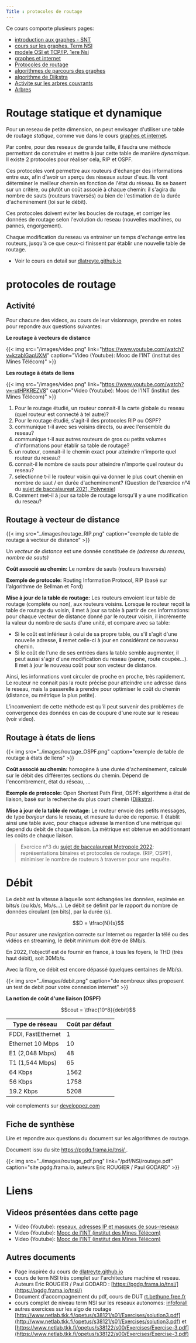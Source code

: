 ```yaml
---
Title : protocoles de routage
---
```

Ce cours comporte plusieurs pages:

* [introduction aux graphes - SNT](/docs/SNT_2nde/pages/pages_algo/graphes/page1/)
* [cours sur les graphes. Term NSI](/docs/NSI/structure/page5/)
* [modele OSI et TCP/IP. 1ere Nsi](/docs/SNT_2nde/pages/page3/modele_OSI/)
* [graphes et internet](/docs/NSI/architecture/page3/)
* [Protocoles de routage](/docs/NSI/architecture/page31/)
* [algorithmes de parcours des graphes](/docs/SNT_2nde/pages/pages_algo/graphes/page2/)
* [algorithme de Dijkstra](/docs/SNT_2nde/pages/pages_algo/graphes/page4/)
* [Activite sur les arbres couvrants](/docs/NSI/structure/page41/)
* [Arbres](/docs/NSI/structure/page4/)

# Routage statique et dynamique
Pour un reseau de petite dimension, on peut envisager d'utiliser une table de routage *statique*, comme vue dans le cours [graphes et internet](/docs/NSI/architecture/page3/). 

Par contre, pour des reseaux de grande taille, il faudra une méthode permettant de construire et mettre à jour cette table de manière *dynamique*. Il existe 2 protocoles pour réaliser cela, RIP et OSPF.

Ces protocoles vont permettre aux routeurs d'échanger des informations entre eux, afin d'avoir un aperçu des réseaux autour d'eux. Ils vont déterminer le meilleur chemin en fonction de l'état du réseau. Ils se basent sur un critère, ou plutôt un coût associé à chaque chemin: il s'agira du nombre de sauts (routeurs traversés) ou bien de l'estimation de la durée d'acheminement (loi sur le débit).

Ces protocoles doivent eviter les boucles de routage, et corriger les données de routage selon l'evolution du reseau (nouvelles machines, ou pannes, engorgement).

Chaque modification du reseau va entrainer un temps d'echange entre les routeurs, jusqu'à ce que ceux-ci finissent par établir une nouvelle table de routage.

* Voir le cours en detail sur [dlatreyte.github.io](https://dlatreyte.github.io/terminales-nsi/chap-11/5-routage/)

# protocoles de routage
## Activité
Pour chacune des videos, au cours de leur visionnage, prendre en notes pour repondre aux questions suivantes:

**Le routage à vecteurs de distance**

{{< img src="/images/video.png" link="https://www.youtube.com/watch?v=kzablGaqUXM"  caption="Video (Youtube): Mooc de l'INT (institut des Mines Télécom)" >}}

**Les routage à états de liens**

{{< img src="/images/video.png" link="https://www.youtube.com/watch?v=-utHPKREZV8"  caption="Video (Youtube): Mooc de l'INT (institut des Mines Télécom)" >}}


1. Pour le routage étudié, un routeur connait-il la carte globale du reseau (quel routeur est connecté à tel autre)?
2. Pour le routage étudié, s'agit-il des protocoles RIP ou OSPF?
3. communique t-il avec ses voisins directs, ou avec l'ensemble du reseau?
4. communique t-il aux autres routeurs de gros ou petits volumes d'informations pour établir sa table de routage?
5. un routeur, connait-il le chemin exact pour atteindre n'importe quel routeur du reseau?
6. connait-il le nombre de sauts pour atteindre n'importe quel routeur du reseau? 
7. selectionne t-il le routeur voisin qui va donner le plus court chemin en nombre de saut / en durée d'acheminement? (Question de l'exercice n°4 du [sujet de baccalaureat 2021, Polynesie](https://eduscol.education.fr/document/32770/download))
8. Comment met-il à jour sa table de routage lorsqu'il y a une modification du reseau?

 

## Routage à vecteur de distance
{{< img src="../images/routage_RIP.png"  caption="exemple de table de routage à vecteur de distance" >}}

Un *vecteur de distance* est une donnée constituée de *(adresse du reseau, nombre de sauts)*

**Coût associé au chemin:** Le nombre de sauts (routeurs traversés)

**Exemple de protocole:** Routing Information Protocol, RIP (basé sur l'algorithme de Bellman et Ford)

**Mise à jour de la table de routage:** Les routeurs envoient leur table de routage (complète ou non), aux routeurs voisins. Lorsque le routeur reçoit la table de routage du voisin, il met à jour sa table à partir de ces informations: pour chaque vecteur de distance donné par le routeur voisin, il incrémente la valeur du nombre de sauts d'une unité, et compare avec sa table:

* Si le coût est inférieur à celui de sa propre table, ou s'il s'agit d'une nouvelle adresse, il remet celle-ci à jour en considérant ce nouveau chemin.
* Si le coût de l'une de ses entrées dans la table semble augmenter, il peut aussi s'agir d'une modification du reseau (panne, route coupée...). Il met à jour le nouveau coût pour son vecteur de distance.

Ainsi, les informations vont circuler de proche en proche, très rapidement. Le routeur ne connait pas la route précise pour atteindre une adresse dans le reseau, mais la passerelle à prendre pour optimiser le coût du chemin (distance, ou métrique la plus petite).

L'inconvenient de cette méthode est qu'il peut survenir des problèmes de convergence des données en cas de coupure d'une route sur le reseau (voir video).


## Routage à états de liens

{{< img src="../images/routage_OSPF.png"  caption="exemple de table de routage à états de liens" >}}

**Coût associé au chemin:** homogène à une durée d'acheminement, calculé sur le débit des différentes sections du chemin. Dépend de l'encombrement, état du réseau, ...

**Exemple de protocole:** Open Shortest Path First, OSPF: algorithme à état de liaison, basé sur la recherche du plus court chemin ([Dijkstra](/docs/SNT_2nde/pages/pages_algo/graphes/page4/)).

**Mise à jour de la table de routage:** Le routeur envoie des petits messages, de type *bonjour* dans le reseau, et mesure la durée de reponse. Il établit ainsi une table avec, pour chaque adresse la mention d'une métrique qui depend du debit de chaque liaison. La métrique est obtenue en additionnant les coûts de chaque liaison.

> Exercice n°3 du [sujet de baccalaureat Metropole 2022](/docs/NSI/bac/page6/#bac-2022-metropole1-exercice-3): représentations binaires et protocoles de routage. (RIP, OSPF), minimiser le nombre de routeurs à traverser pour une requête.



# Débit
Le debit est la vitesse à laquelle sont échangées les données, expimée en bits/s (ou kb/s, Mb/s...). Le débit se définit par le rapport du nombre de données circulant (en bits), par la durée (s).

$$D = \tfrac{N}{s}$$

Pour assurer une navigation correcte sur Internet ou regarder la télé ou des vidéos en streaming, le debit minimum doit être de 8Mb/s.

En 2022, l'objectif est de fournir en france, à tous les foyers, le THD (très haut débit), soit 30Mb/s. 

Avec la fibre, ce débit est encore dépassé (quelques centaines de Mb/s).

{{< img src="../images/debit.png"  caption="de nombreux sites proposent un test de debit pour votre connexion internet" >}}

**La notion de coût d'une liaison (OSPF)**

$$cout = \tfrac{10^8}{debit}$$

| Type de réseau | Coût par défaut |
|--- |--- |
| FDDI, FastEthernet | 1 |
| Ethernet 10 Mbps | 10 |
| E1 (2,048 Mbps) | 48 |
| T1 (1,544 Mbps) | 65 |
| 64 Kbps | 1562 |
| 56 Kbps | 1758 |
| 19.2 Kbps | 5208 |

voir complements sur [developpez.com](https://inetdoc.developpez.com/tutoriels/routage-dynamique-protocole-ospf/)

## Fiche de synthèse
Lire et repondre aux questions du document sur les algorithmes de routage.

Document issu du site [https://pgdg.frama.io/tnsi/ ](https://pgdg.frama.io/tnsi/).

{{< img src="../images/routage_pdf.png" link="/pdf/NSI/routage.pdf"  caption="site pgdg.frama.io, auteurs Eric ROUGIER / Paul GODARD" >}} 

# Liens
## Videos présentées dans cette page

* Video (Youtube): [reseaux, adresses IP et masques de sous-reseaux](https://www.youtube.com/watch?v=RnpSaDSSjR4)
* Video (Youtube): [Mooc de l'INT (institut des Mines Télécom)](https://www.youtube.com/watch?v=kzablGaqUXM)
* Video (Youtube): [Mooc de l'INT (institut des Mines Télécom)](https://www.youtube.com/watch?v=-utHPKREZV8)
## Autres documents
* Page inspirée du cours de [dlatreyte.github.io](https://dlatreyte.github.io/terminales-nsi/chap-11/5-routage/)
* cours de term NSI très complet sur l'architecture machine et reseau. Auteurs Eric ROUGIER / Paul GODARD : [https://pgdg.frama.io/tnsi/](https://pgdg.frama.io/tnsi/)
* Document d'accompagnement du pdf, cours de DUT [rt.bethune.free.fr](http://rt.bethune.free.fr/iut-gtr2/Cours/R4/cours/R4_Cours2_Routage_ip_6parpage.pdf)
* cours complet de niveau term NSI sur les reseaux autonomes: [infoforall](https://www.infoforall.fr/act/archi/procole-de-routage-dynamique-rip/)
* autres exercices sur les algo de routage [http://www.netlab.tkk.fi/opetus/s38121/s01/Exercises/solution3.pdf](http://www.netlab.tkk.fi/opetus/s38121/s01/Exercises/solution3.pdf) et [https://www.netlab.tkk.fi/opetus/s38122/s00/Exercises/Exercise-3.pdf](https://www.netlab.tkk.fi/opetus/s38122/s00/Exercises/Exercise-3.pdf)

